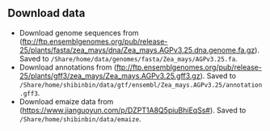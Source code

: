 ## Download data
* Download genome sequences from (ftp://ftp.ensemblgenomes.org/pub/release-25/plants/fasta/zea_mays/dna/Zea_mays.AGPv3.25.dna.genome.fa.gz). Saved to
`/Share/home/data/genomes/fasta/Zea_mays/AGPv3.25.fa`.
* Download annotations from  (ftp://ftp.ensemblgenomes.org/pub/release-25/plants/gff3/zea_mays/Zea_mays.AGPv3.25.gff3.gz). Saved to
`/Share/home/shibinbin/data/gtf/ensembl/Zea_mays.AGPv3.25/annotation.gff3`.
* Download emaize data from (https://www.jianguoyun.com/p/DZPT1A8Q5piuBhiEqSs#). Saved to
`/Share/home/shibinbin/data/emaize`.

